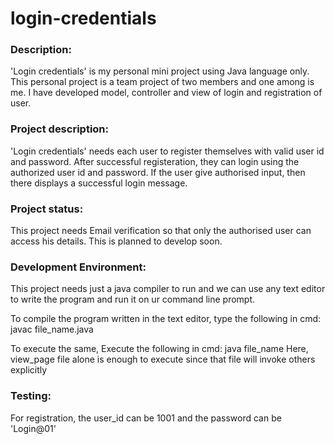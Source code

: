 # login-credentials 

### Description:
'Login credentials' is my personal mini project using Java language only. This personal project is a team project of two members and one among is me. I have developed model, controller and view of login and registration of user.

### Project description:
'Login credentials' needs each user to register themselves with valid user id and password. After successful registeration, they can login using the authorized user id and password. If the user give authorised input, then there displays a successful login message.

### Project status:
This project needs Email verification so that only the authorised user can access his details. This is planned to develop soon.

### Development Environment:
This project needs just a java compiler to run and we can use any text editor to write the program and run it on ur command line prompt.

To compile the program written in the text editor, type the following in cmd:
javac file_name.java

To execute the same, Execute the following in cmd:
java file_name
Here, view_page file alone is enough to execute since that file will invoke others explicitly

### Testing:
For registration, the user_id can be 1001 and the password can be 'Login@01'
